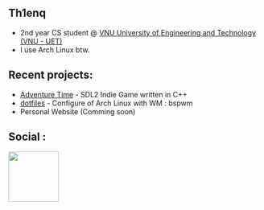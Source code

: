## Th1enq

- 2nd year CS student @ [VNU University of Engineering and Technology (VNU - UET) ](https://uet.vnu.edu.vn)
- I use Arch Linux btw.

## Recent projects:

- [Adventure Time](https://github.com/th1enq/Adventure-Time) - SDL2 Indie Game written in C++ 
- [dotfiles](https://github.com/th1enq/dotfiles) - Configure of Arch Linux with WM : bspwm
- Personal Website (Comming soon)

## Social :
  <a href="https://www.facebook.com/th1enq"><img src="https://scontent-lga3-1.xx.fbcdn.net/v/t39.8562-6/422083590_1312812522712666_5569536549360094726_n.png?_nc_cat=111&ccb=1-7&_nc_sid=f537c7&_nc_ohc=ErnBpuTwh3sQ7kNvgEc_s4p&_nc_ht=scontent-lga3-1.xx&oh=00_AYC16H_vJyYFzJBDGnuX-UYqI0w5L9MLL7TGcIEi1xsF_A&oe=66CCACBC" height="100px" /></a>
